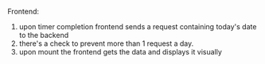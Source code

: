 Frontend:

1. upon timer completion frontend sends a request containing today's date to the backend
2. there's a check to prevent more than 1 request a day.
3. upon mount the frontend gets the data and displays it visually
